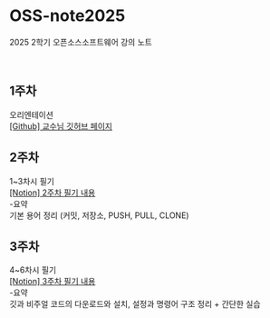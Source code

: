 # OSS-note2025
2025 2학기 오픈소스소프트웨어 강의 노트

<br>

## 1주차
오리엔테이션  
<a href="https://github.com/ai7dnn/2025-OSS"> [Github] 교수님 깃허브 페이지 </a>

## 2주차
1~3차시 필기  
<a href="https://www.notion.so/2-26972c82600e8050a9c5e0503e8dfb42?source=copy_link"> [Notion] 2주차 필기 내용 </a>  
-요약  
  기본 용어 정리 (커밋, 저장소, PUSH, PULL, CLONE)

## 3주차
4~6차시 필기  
<a href="https://www.notion.so/3-27772c82600e80ad8226d5bbf4c5545e?source=copy_link"> [Notion] 3주차 필기 내용 </a>  
-요약  
  깃과 비주얼 코드의 다운로드와 설치, 설정과 명령어 구조 정리 + 간단한 실습
